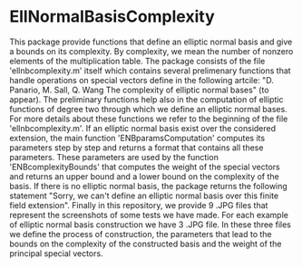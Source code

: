 # EllNormalBasisComplexity
This package provide functions that define an elliptic normal basis and give a
bounds on its complexity. By complexity, we mean the number of nonzero elements
of the multiplication table. The package consists of the file 'ellnbcomplexity.m' 
itself which contains several prelimenary functions that handle operations 
on special vectors define in the following artcile:
"D. Panario, M. Sall, Q. Wang The complexity of elliptic normal bases" (to appear).
The preliminary functions help also in the computation of elliptic functions of degree
two through which we define an elliptic normal bases. For more details about these
functions we refer to the beginning of the file 'ellnbcomplexity.m'.
If an elliptic normal basis exist over the considered extension, the main function 
'ENBparamsComputation' computes its parameters step by step and returns a format that 
contains all these parameters. These parameters are used by the function 
'ENBcomplexityBounds' that computes the weight of the special vectors and returns
an upper bound and a lower bound on the complexity of the basis.
If there is no elliptic normal basis, the package returns the following statement
"Sorry, we can't define an elliptic normal basis over this finite field extension".
Finally in this repository, we provide 9 .JPG files that represent the screenshots of some
tests we have made. For each example of elliptic normal basis construction we have 3 .JPG
file. In these three files we define the process of construction, the parameters that lead to 
the bounds on the complexity of the constructed basis and the weight of the principal special
vectors. 
